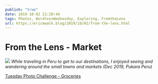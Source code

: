 ```yaml
---
publish: "true"
date: 2019-10-02 21:20:44
tags: Photos, WordlessWednesday, Exploring, FromtheLens
url: https://ericmwalk.blog/2019/10/02/from-the-lens.html
---
```


# From the Lens - Market

![](https://ericmwalk.blog/uploads/2021/7f72779ccf.jpg)
*While traveling in Peru to get to our destinations, I enjoyed seeing and wandering around the small towns and markets (Dec 2019, Pukara Peru)*

<a href="https://dutchgoesthephoto.net/2019/10/01/tuesday-photo-challenge-groceries/">Tuesday Photo Challenge - Groceries</a>
